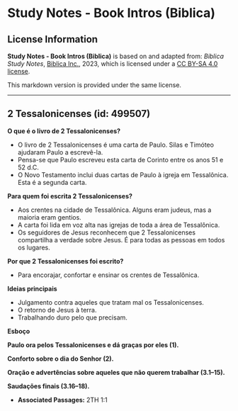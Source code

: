 # Study Notes - Book Intros (Biblica)

## License Information

**Study Notes - Book Intros (Biblica)** is based on and adapted from: _Biblica Study Notes_, [Biblica Inc.](https://www.biblica.com/), 2023, which is licensed under a [CC BY-SA 4.0 license](https://creativecommons.org/licenses/by-sa/4.0/legalcode.en).

This markdown version is provided under the same license.



--------------------------------

## 2 Tessalonicenses (id: 499507)

**O que é o livro de 2 Tessalonicenses?**

* O livro de 2 Tessalonicenses é uma carta de Paulo. Silas e Timóteo ajudaram Paulo a escrevê\-la.
* Pensa\-se que Paulo escreveu esta carta de Corinto entre os anos 51 e 52 d.C.
* O Novo Testamento inclui duas cartas de Paulo à igreja em Tessalônica. Esta é a segunda carta.

**Para quem foi escrita 2 Tessalonicenses?**

* Aos crentes na cidade de Tessalônica. Alguns eram judeus, mas a maioria eram gentios.
* A carta foi lida em voz alta nas igrejas de toda a área de Tessalônica.
* Os seguidores de Jesus reconhecem que 2 Tessalonicenses compartilha a verdade sobre Jesus. É para todas as pessoas em todos os lugares.

**Por que 2 Tessalonicenses foi escrito?**

* Para encorajar, confortar e ensinar os crentes de Tessalônica.

**Ideias principais**

* Julgamento contra aqueles que tratam mal os Tessalonicenses.
* O retorno de Jesus à terra.
* Trabalhando duro pelo que precisam.

**Esboço**

**Paulo ora pelos Tessalonicenses e dá graças por eles (1\).**

**Conforto sobre o dia do Senhor (2\).**

**Oração e advertências sobre aqueles que não querem trabalhar (3\.1–15\).**

**Saudações finais (3\.16–18\).**

* **Associated Passages:** 2TH 1:1

